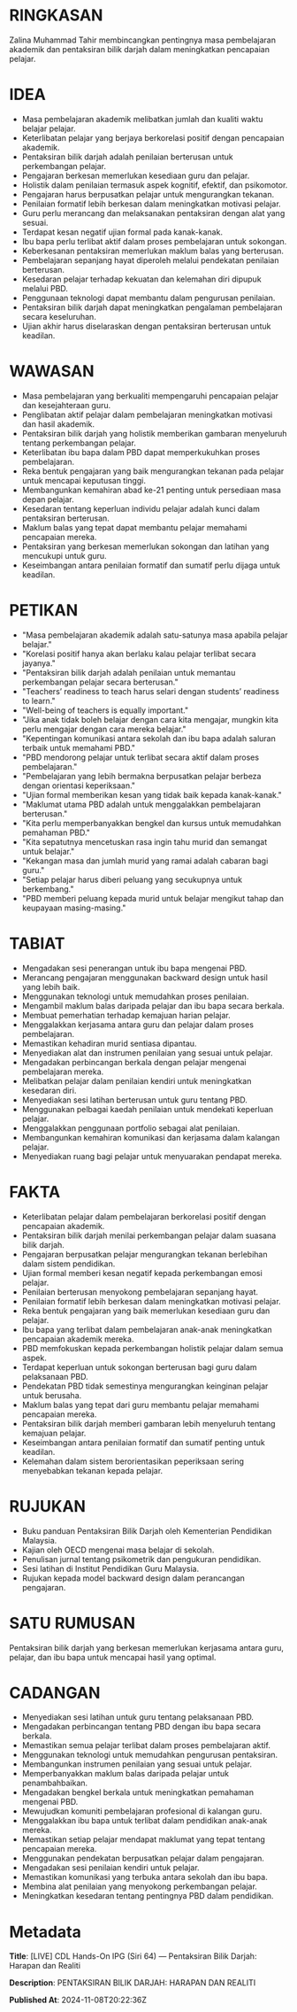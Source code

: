# RINGKASAN
Zalina Muhammad Tahir membincangkan pentingnya masa pembelajaran akademik dan pentaksiran bilik darjah dalam meningkatkan pencapaian pelajar.

# IDEA
- Masa pembelajaran akademik melibatkan jumlah dan kualiti waktu belajar pelajar.
- Keterlibatan pelajar yang berjaya berkorelasi positif dengan pencapaian akademik.
- Pentaksiran bilik darjah adalah penilaian berterusan untuk perkembangan pelajar.
- Pengajaran berkesan memerlukan kesediaan guru dan pelajar.
- Holistik dalam penilaian termasuk aspek kognitif, efektif, dan psikomotor.
- Pengajaran harus berpusatkan pelajar untuk mengurangkan tekanan.
- Penilaian formatif lebih berkesan dalam meningkatkan motivasi pelajar.
- Guru perlu merancang dan melaksanakan pentaksiran dengan alat yang sesuai.
- Terdapat kesan negatif ujian formal pada kanak-kanak.
- Ibu bapa perlu terlibat aktif dalam proses pembelajaran untuk sokongan.
- Keberkesanan pentaksiran memerlukan maklum balas yang berterusan.
- Pembelajaran sepanjang hayat diperoleh melalui pendekatan penilaian berterusan.
- Kesedaran pelajar terhadap kekuatan dan kelemahan diri dipupuk melalui PBD.
- Penggunaan teknologi dapat membantu dalam pengurusan penilaian.
- Pentaksiran bilik darjah dapat meningkatkan pengalaman pembelajaran secara keseluruhan.
- Ujian akhir harus diselaraskan dengan pentaksiran berterusan untuk keadilan.

# WAWASAN
- Masa pembelajaran yang berkualiti mempengaruhi pencapaian pelajar dan kesejahteraan guru.
- Penglibatan aktif pelajar dalam pembelajaran meningkatkan motivasi dan hasil akademik.
- Pentaksiran bilik darjah yang holistik memberikan gambaran menyeluruh tentang perkembangan pelajar.
- Keterlibatan ibu bapa dalam PBD dapat memperkukuhkan proses pembelajaran.
- Reka bentuk pengajaran yang baik mengurangkan tekanan pada pelajar untuk mencapai keputusan tinggi.
- Membangunkan kemahiran abad ke-21 penting untuk persediaan masa depan pelajar.
- Kesedaran tentang keperluan individu pelajar adalah kunci dalam pentaksiran berterusan.
- Maklum balas yang tepat dapat membantu pelajar memahami pencapaian mereka.
- Pentaksiran yang berkesan memerlukan sokongan dan latihan yang mencukupi untuk guru.
- Keseimbangan antara penilaian formatif dan sumatif perlu dijaga untuk keadilan.

# PETIKAN
- "Masa pembelajaran akademik adalah satu-satunya masa apabila pelajar belajar."
- "Korelasi positif hanya akan berlaku kalau pelajar terlibat secara jayanya."
- "Pentaksiran bilik darjah adalah penilaian untuk memantau perkembangan pelajar secara berterusan."
- "Teachers’ readiness to teach harus selari dengan students’ readiness to learn."
- "Well-being of teachers is equally important."
- "Jika anak tidak boleh belajar dengan cara kita mengajar, mungkin kita perlu mengajar dengan cara mereka belajar."
- "Kepentingan komunikasi antara sekolah dan ibu bapa adalah saluran terbaik untuk memahami PBD."
- "PBD mendorong pelajar untuk terlibat secara aktif dalam proses pembelajaran."
- "Pembelajaran yang lebih bermakna berpusatkan pelajar berbeza dengan orientasi keperiksaan."
- "Ujian formal memberikan kesan yang tidak baik kepada kanak-kanak."
- "Maklumat utama PBD adalah untuk menggalakkan pembelajaran berterusan."
- "Kita perlu memperbanyakkan bengkel dan kursus untuk memudahkan pemahaman PBD."
- "Kita sepatutnya mencetuskan rasa ingin tahu murid dan semangat untuk belajar."
- "Kekangan masa dan jumlah murid yang ramai adalah cabaran bagi guru."
- "Setiap pelajar harus diberi peluang yang secukupnya untuk berkembang."
- "PBD memberi peluang kepada murid untuk belajar mengikut tahap dan keupayaan masing-masing."

# TABIAT
- Mengadakan sesi penerangan untuk ibu bapa mengenai PBD.
- Merancang pengajaran menggunakan backward design untuk hasil yang lebih baik.
- Menggunakan teknologi untuk memudahkan proses penilaian.
- Mengambil maklum balas daripada pelajar dan ibu bapa secara berkala.
- Membuat pemerhatian terhadap kemajuan harian pelajar.
- Menggalakkan kerjasama antara guru dan pelajar dalam proses pembelajaran.
- Memastikan kehadiran murid sentiasa dipantau.
- Menyediakan alat dan instrumen penilaian yang sesuai untuk pelajar.
- Mengadakan perbincangan berkala dengan pelajar mengenai pembelajaran mereka.
- Melibatkan pelajar dalam penilaian kendiri untuk meningkatkan kesedaran diri.
- Menyediakan sesi latihan berterusan untuk guru tentang PBD.
- Menggunakan pelbagai kaedah penilaian untuk mendekati keperluan pelajar.
- Menggalakkan penggunaan portfolio sebagai alat penilaian.
- Membangunkan kemahiran komunikasi dan kerjasama dalam kalangan pelajar.
- Menyediakan ruang bagi pelajar untuk menyuarakan pendapat mereka.

# FAKTA
- Keterlibatan pelajar dalam pembelajaran berkorelasi positif dengan pencapaian akademik.
- Pentaksiran bilik darjah menilai perkembangan pelajar dalam suasana bilik darjah.
- Pengajaran berpusatkan pelajar mengurangkan tekanan berlebihan dalam sistem pendidikan.
- Ujian formal memberi kesan negatif kepada perkembangan emosi pelajar.
- Penilaian berterusan menyokong pembelajaran sepanjang hayat.
- Penilaian formatif lebih berkesan dalam meningkatkan motivasi pelajar.
- Reka bentuk pengajaran yang baik memerlukan kesediaan guru dan pelajar.
- Ibu bapa yang terlibat dalam pembelajaran anak-anak meningkatkan pencapaian akademik mereka.
- PBD memfokuskan kepada perkembangan holistik pelajar dalam semua aspek.
- Terdapat keperluan untuk sokongan berterusan bagi guru dalam pelaksanaan PBD.
- Pendekatan PBD tidak semestinya mengurangkan keinginan pelajar untuk berusaha.
- Maklum balas yang tepat dari guru membantu pelajar memahami pencapaian mereka.
- Pentaksiran bilik darjah memberi gambaran lebih menyeluruh tentang kemajuan pelajar.
- Keseimbangan antara penilaian formatif dan sumatif penting untuk keadilan.
- Kelemahan dalam sistem berorientasikan peperiksaan sering menyebabkan tekanan kepada pelajar.

# RUJUKAN
- Buku panduan Pentaksiran Bilik Darjah oleh Kementerian Pendidikan Malaysia.
- Kajian oleh OECD mengenai masa belajar di sekolah.
- Penulisan jurnal tentang psikometrik dan pengukuran pendidikan.
- Sesi latihan di Institut Pendidikan Guru Malaysia.
- Rujukan kepada model backward design dalam perancangan pengajaran.

# SATU RUMUSAN
Pentaksiran bilik darjah yang berkesan memerlukan kerjasama antara guru, pelajar, dan ibu bapa untuk mencapai hasil yang optimal.

# CADANGAN
- Menyediakan sesi latihan untuk guru tentang pelaksanaan PBD.
- Mengadakan perbincangan tentang PBD dengan ibu bapa secara berkala.
- Memastikan semua pelajar terlibat dalam proses pembelajaran aktif.
- Menggunakan teknologi untuk memudahkan pengurusan pentaksiran.
- Membangunkan instrumen penilaian yang sesuai untuk pelajar.
- Memperbanyakkan maklum balas daripada pelajar untuk penambahbaikan.
- Mengadakan bengkel berkala untuk meningkatkan pemahaman mengenai PBD.
- Mewujudkan komuniti pembelajaran profesional di kalangan guru.
- Menggalakkan ibu bapa untuk terlibat dalam pendidikan anak-anak mereka.
- Memastikan setiap pelajar mendapat maklumat yang tepat tentang pencapaian mereka.
- Menggunakan pendekatan berpusatkan pelajar dalam pengajaran.
- Mengadakan sesi penilaian kendiri untuk pelajar.
- Memastikan komunikasi yang terbuka antara sekolah dan ibu bapa.
- Membina alat penilaian yang menyokong perkembangan pelajar.
- Meningkatkan kesedaran tentang pentingnya PBD dalam pendidikan.

# Metadata
**Title**: [LIVE] CDL Hands-On IPG (Siri 64) — Pentaksiran Bilik Darjah: Harapan dan Realiti

**Description**: PENTAKSIRAN BILIK DARJAH: HARAPAN DAN REALITI

**Published At**: 2024-11-08T20:22:36Z
